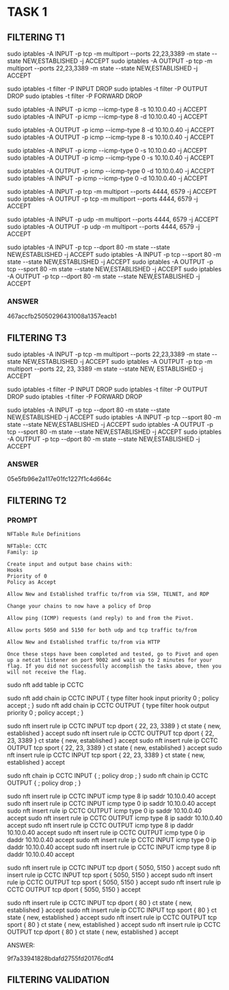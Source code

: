 # TASK 1


## FILTERING T1

sudo iptables -A INPUT -p tcp -m multiport --ports 22,23,3389 -m state --state NEW,ESTABLISHED -j ACCEPT
sudo iptables -A OUTPUT -p tcp -m multiport --ports 22,23,3389 -m state --state NEW,ESTABLISHED -j ACCEPT


sudo iptables -t filter -P INPUT DROP
sudo iptables -t filter -P OUTPUT DROP
sudo iptables -t filter -P FORWARD DROP

sudo iptables -A INPUT -p icmp --icmp-type 8 -s 10.10.0.40 -j ACCEPT
sudo iptables -A INPUT -p icmp --icmp-type 8 -d 10.10.0.40 -j ACCEPT

sudo iptables -A OUTPUT -p icmp --icmp-type 8 -d 10.10.0.40 -j ACCEPT
sudo iptables -A OUTPUT -p icmp --icmp-type 8 -s 10.10.0.40 -j ACCEPT

sudo iptables -A INPUT -p icmp --icmp-type 0 -s 10.10.0.40 -j ACCEPT
sudo iptables -A OUTPUT -p icmp --icmp-type 0 -s 10.10.0.40 -j ACCEPT

sudo iptables -A OUTPUT -p icmp --icmp-type 0 -d 10.10.0.40 -j ACCEPT
sudo iptables -A INPUT -p icmp --icmp-type 0 -d 10.10.0.40 -j ACCEPT

sudo iptables -A INPUT -p tcp -m multiport --ports 4444, 6579 -j ACCEPT
sudo iptables -A OUTPUT -p tcp -m multiport --ports 4444, 6579 -j ACCEPT

sudo iptables -A INPUT -p udp -m multiport --ports 4444, 6579 -j ACCEPT
sudo iptables -A OUTPUT -p udp -m multiport --ports 4444, 6579 -j ACCEPT

sudo iptables -A INPUT -p tcp --dport 80 -m state --state NEW,ESTABLISHED -j ACCEPT
sudo iptables -A INPUT -p tcp --sport 80 -m state --state NEW,ESTABLISHED -j ACCEPT
sudo iptables -A OUTPUT -p tcp --sport 80 -m state --state NEW,ESTABLISHED -j ACCEPT
sudo iptables -A OUTPUT -p tcp --dport 80 -m state --state NEW,ESTABLISHED -j ACCEPT



### ANSWER 

  467accfb25050296431008a1357eacb1



  ## FILTERING T3

  sudo iptables -A INPUT -p tcp -m multiport --ports 22,23,3389 -m state --state NEW,ESTABLISHED -j ACCEPT
sudo iptables -A OUTPUT -p tcp -m multiport --ports 22, 23, 3389 -m state --state NEW, ESTABLISHED -j ACCEPT


sudo iptables -t filter -P INPUT DROP
sudo iptables -t filter -P OUTPUT DROP
sudo iptables -t filter -P FORWARD DROP


sudo iptables -A INPUT -p tcp --dport 80 -m state --state NEW,ESTABLISHED -j ACCEPT
sudo iptables -A INPUT -p tcp --sport 80 -m state --state NEW,ESTABLISHED -j ACCEPT
sudo iptables -A OUTPUT -p tcp --sport 80 -m state --state NEW,ESTABLISHED -j ACCEPT
sudo iptables -A OUTPUT -p tcp --dport 80 -m state --state NEW,ESTABLISHED -j ACCEPT


### ANSWER

05e5fb96e2a117e01fc1227f1c4d664c


## FILTERING T2

### PROMPT 
```
NFTable Rule Definitions

NFTable: CCTC
Family: ip

Create input and output base chains with:
Hooks
Priority of 0
Policy as Accept

Allow New and Established traffic to/from via SSH, TELNET, and RDP

Change your chains to now have a policy of Drop

Allow ping (ICMP) requests (and reply) to and from the Pivot.

Allow ports 5050 and 5150 for both udp and tcp traffic to/from

Allow New and Established traffic to/from via HTTP

Once these steps have been completed and tested, go to Pivot and open up a netcat listener on port 9002 and wait up to 2 minutes for your flag. If you did not successfully accomplish the tasks above, then you will not receive the flag.
```
sudo nft add table ip CCTC

sudo nft add chain ip CCTC INPUT { type filter hook input priority 0 \; policy accept \; }
sudo nft add chain ip CCTC OUTPUT { type filter hook output priority 0 \; policy accept \; }


sudo nft insert rule ip CCTC INPUT tcp dport { 22, 23, 3389 } ct state { new, established } accept 
sudo nft insert rule ip CCTC OUTPUT tcp dport { 22, 23, 3389 } ct state { new, established } accept 
sudo nft insert rule ip CCTC OUTPUT tcp sport { 22, 23, 3389 } ct state { new, established } accept 
sudo nft insert rule ip CCTC INPUT tcp sport { 22, 23, 3389 } ct state { new, established } accept

sudo nft chain ip CCTC INPUT { \; policy drop \; }
sudo nft chain ip CCTC OUTPUT { \; policy drop \; }


sudo nft insert rule ip CCTC INPUT icmp type 8 ip  saddr 10.10.0.40 accept
sudo nft insert rule ip CCTC INPUT icmp type 0 ip  saddr 10.10.0.40 accept
sudo nft insert rule ip CCTC OUTPUT icmp type 0 ip  saddr 10.10.0.40 accept
sudo nft insert rule ip CCTC OUTPUT icmp type 8 ip  saddr 10.10.0.40 accept
sudo nft insert rule ip CCTC OUTPUT icmp type 8 ip  daddr 10.10.0.40 accept
sudo nft insert rule ip CCTC OUTPUT icmp type 0 ip  daddr 10.10.0.40 accept
sudo nft insert rule ip CCTC INPUT icmp type 0 ip  daddr 10.10.0.40 accept
sudo nft insert rule ip CCTC INPUT icmp type 8 ip  daddr 10.10.0.40 accept



sudo nft insert rule ip CCTC INPUT tcp dport { 5050, 5150 }  accept
sudo nft insert rule ip CCTC INPUT tcp sport { 5050, 5150 }  accept
sudo nft insert rule ip CCTC OUTPUT tcp sport { 5050, 5150 }  accept
sudo nft insert rule ip CCTC OUTPUT tcp dport { 5050, 5150 }  accept

sudo nft insert rule ip CCTC INPUT tcp dport { 80 } ct state { new, established } accept
sudo nft insert rule ip CCTC INPUT tcp sport { 80 } ct state { new, established } accept
sudo nft insert rule ip CCTC OUTPUT tcp sport { 80 } ct state { new, established } accept
sudo nft insert rule ip CCTC OUTPUT tcp dport { 80 } ct state { new, established } accept


ANSWER:

9f7a33941828bdafd2755fd20176cdf4


## FILTERING VALIDATION
